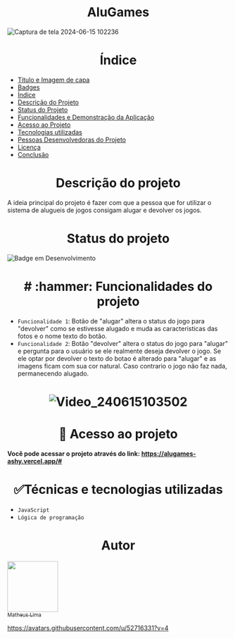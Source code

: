 <h1 align="center"> AluGames </h1>

![Captura de tela 2024-06-15 102236](https://github.com/mathlima/alugames/assets/52716331/8fe608c2-232d-4edb-94e3-2117025e1067)

<h1 align="center"> Índice </h1>

* [Título e Imagem de capa](#Título-e-Imagem-de-capa)
* [Badges](#badges)
* [Índice](#índice)
* [Descrição do Projeto](#descrição-do-projeto)
* [Status do Projeto](#status-do-Projeto)
* [Funcionalidades e Demonstração da Aplicação](#funcionalidades-e-demonstração-da-aplicação)
* [Acesso ao Projeto](#acesso-ao-projeto)
* [Tecnologias utilizadas](#tecnologias-utilizadas)
* [Pessoas Desenvolvedoras do Projeto](#pessoas-desenvolvedoras)
* [Licença](#licença)
* [Conclusão](#conclusão)


<h1 align="center"> Descrição do projeto </h1>
A ideia principal do projeto é fazer com que a pessoa que for utilizar o sistema de alugueis de jogos consigam alugar e devolver os jogos.

<h1 align="center"> Status do projeto </h1>

![Badge em Desenvolvimento](http://img.shields.io/static/v1?label=STATUS&message=%20CONCLUÍDO&color=GREEN&style=for-the-badge)


<h1 align="center"> # :hammer: Funcionalidades do projeto </h1>

- `Funcionalidade 1`: Botão de "alugar" altera o status do jogo para "devolver" como se estivesse alugado e muda as caracteristicas das fotos e o nome texto do botão.
- `Funcionalidade 2`: Botão "devolver" altera o status do jogo para "alugar" e pergunta para o usuário se ele realmente deseja devolver o jogo. Se ele optar por devolver o texto do botao é alterado para "alugar" e as imagens ficam com sua cor natural. Caso contrario o jogo não faz nada, permanecendo alugado.

<h1 align="center"> 
  
![Video_240615103502](https://github.com/mathlima/alugames/assets/52716331/f6b646b8-5bc0-42a4-a183-8a8dc765319b)

<h1 align="center"> 📁 Acesso ao projeto </h1>

**Você pode acessar o projeto através do link: https://alugames-ashy.vercel.app/#**

<h1 align="center"> ✅Técnicas e tecnologias utilizadas </h1>

- `JavaScript`
- `Lógica de programação`

<h1 align="center"> Autor </h1>

[<img loading="lazy" src="https://avatars.githubusercontent.com/u/52716331?v=4" width=115><br><sub>Matheus Lima</sub>](https://github.com/mathlima)

https://avatars.githubusercontent.com/u/52716331?v=4
